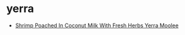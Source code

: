# yerra

 * [Shrimp Poached In Coconut Milk With Fresh Herbs Yerra Moolee](../index/s/shrimp-poached-in-coconut-milk-with-fresh-herbs-yerra-moolee.json)
